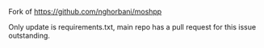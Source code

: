 Fork of https://github.com/nghorbani/moshpp

Only update is requirements.txt, main repo has a pull request for this issue outstanding.
